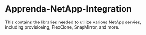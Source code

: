 Apprenda-NetApp-Integration
===========================

This contains the libraries needed to utilize various NetApp servies, including provisioning, FlexClone, SnapMirror, and more.
